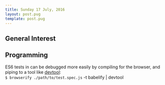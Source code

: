 ```yaml
---
title: Sunday 17 July, 2016
layout: post.pug
template: post.pug
---
```

## General Interest



## Programming

ES6 tests in can be debugged more easily by compiling for the browser, and piping to a tool like [devtool](https://github.com/Jam3/devtool):<br>
`$ browserify ./path/to/test.spec.js` -t babelify | devtool
